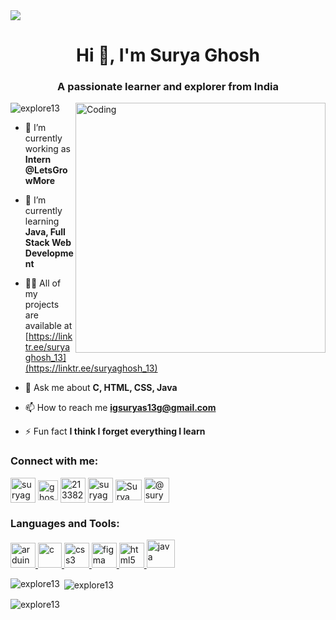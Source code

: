 <img src="https://user-images.githubusercontent.com/95478989/198955082-6e78ebb5-e1e4-49f9-8d32-6e5af3984dcd.gif"/>
<h1 align="center">Hi 👋, I'm Surya Ghosh</h1>
<h3 align="center">A passionate learner and explorer from India</h3>
<img align="right" top alt="Coding" width="400" src="https://media.tenor.com/NOYF3f82b_gAAAAC/programmer.gif" />
<p align="left"> <img src="https://komarev.com/ghpvc/?username=explore13&label=Profile%20views&color=0e75b6&style=flat" alt="explore13" /> </p>

- 🔭 I’m currently working as **Intern @LetsGrowMore**

- 🌱 I’m currently learning **Java, Full Stack Web Development**

- 👨‍💻 All of my projects are available at [https://linktr.ee/suryaghosh_13](https://linktr.ee/suryaghosh_13)

- 💬 Ask me about **C, HTML, CSS, Java**

- 📫 How to reach me **igsuryas13g@gmail.com**

- ⚡ Fun fact **I think I forget everything I learn**

<h3 align="left">Connect with me:</h3>
<p align="left">
<a href="https://twitter.com/suryaghosh_13" target="blank"><img align="center" src="https://www.freepnglogos.com/uploads/twitter-logo-png/twitter-bird-symbols-png-logo-0.png" alt="suryaghosh_13" height="40" width="40" /></a>
<a href="https://linkedin.com/in/ghosh-surya" target="blank"><img align="center" src="https://www.freepnglogos.com/uploads/linkedin-basic-round-social-logo-png-13.png" alt="ghosh-surya" height="32" width="32" /></a>
<a href="https://stackoverflow.com/users/21338210" target="blank"><img align="center" src="https://upload.wikimedia.org/wikipedia/commons/thumb/e/ef/Stack_Overflow_icon.svg/768px-Stack_Overflow_icon.svg.png?20190716190036" alt="21338210" height="40" width="40" /></a>
<a href="https://instagram.com/suryaghosh_13" target="blank"><img align="center" src="https://www.freepnglogos.com/uploads/pics-photos-instagram-logo-png-4.png" alt="suryaghosh_13" height="40" width="40" /></a>
<a href="https://www.youtube.com/@Surya_Ghosh" target="blank"> <img align="center" src="https://www.freepnglogos.com/uploads/youtube-logo-icon-transparent---32.png" alt="Surya Ghosh" height="33" width="42" /></a>
<a href="https://www.hackerrank.com/suryaghoshchemi1?hr_r=1" target="blank"><img align="center" src="https://upload.wikimedia.org/wikipedia/commons/thumb/6/65/HackerRank_logo.png/900px-HackerRank_logo.png" alt="@suryaghoshchemi1" height="40" width="40" /></a>
</p>

<h3 align="left">Languages and Tools:</h3>
<p align="left"> <a href="https://www.arduino.cc/" target="_blank" rel="noreferrer"> <img src="https://cdn.worldvectorlogo.com/logos/arduino-1.svg" alt="arduino" width="40" height="40"/> </a> 
  <a href="https://www.cprogramming.com/" target="_blank" rel="noreferrer"> <img src="https://upload.wikimedia.org/wikipedia/commons/thumb/1/18/C_Programming_Language.svg/570px-C_Programming_Language.svg.png?20201031132917" alt="c" width="38" height="40"/> </a> 
  <a href="https://www.w3schools.com/css/" target="_blank" rel="noreferrer"> <img src="https://static.wikia.nocookie.net/logopedia/images/6/62/CSS3_logo.svg/revision/latest?cb=20230305121046" alt="css3" width="40" height="40"/> </a> 
  <a href="https://www.figma.com/" target="_blank" rel="noreferrer"> <img src="https://www.vectorlogo.zone/logos/figma/figma-icon.svg" alt="figma" width="40" height="40"/> </a> <a href="https://www.w3.org/html/" target="_blank" rel="noreferrer"> <img src="https://www.seekpng.com/png/full/80-803527_html5-css3-and-javascript-logos-html5-logo-png.png" alt="html5" width="40" height="40"/> </a> <a href="https://www.java.com" target="_blank" rel="noreferrer"> <img src="https://1000logos.net/wp-content/uploads/2020/09/Java-Logo-640x400.png" alt="java" width="45" height="45"/> </a> </p>

<p><img align="left" src="https://github-readme-stats.vercel.app/api/top-langs?username=explore13&show_icons=true&locale=en&layout=compact" alt="explore13" /></p>

<p>&nbsp;<img align="center" src="https://github-readme-stats.vercel.app/api?username=explore13&show_icons=true&locale=en" alt="explore13" /></p>

<p><img align="center" src="https://github-readme-streak-stats.herokuapp.com/?user=explore13&" alt="explore13" /></p>
